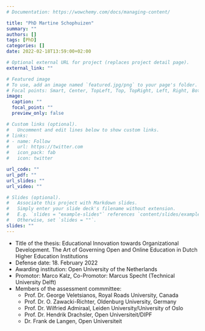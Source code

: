 ```yaml
---
# Documentation: https://wowchemy.com/docs/managing-content/

title: "PhD Martine Schophuizen"
summary: ""
authors: []
tags: [PhD]
categories: []
date: 2022-02-18T13:59:00+02:00

# Optional external URL for project (replaces project detail page).
external_link: ""

# Featured image
# To use, add an image named `featured.jpg/png` to your page's folder.
# Focal points: Smart, Center, TopLeft, Top, TopRight, Left, Right, BottomLeft, Bottom, BottomRight.
image:
  caption: ""
  focal_point: ""
  preview_only: false

# Custom links (optional).
#   Uncomment and edit lines below to show custom links.
# links:
# - name: Follow
#   url: https://twitter.com
#   icon_pack: fab
#   icon: twitter

url_code: ""
url_pdf: ""
url_slides: ""
url_video: ""

# Slides (optional).
#   Associate this project with Markdown slides.
#   Simply enter your slide deck's filename without extension.
#   E.g. `slides = "example-slides"` references `content/slides/example-slides.md`.
#   Otherwise, set `slides = ""`.
slides: ""
---
```

- Title of the thesis: Educational Innovation towards Organizational Development. The Art of Governing Open and Online Education in Dutch Higher Education Institutions
- Defense date: 18. February 2022
- Awarding institution: Open University of the Netherlands
- Promotor: Marco Kalz, Co-Promotor: Marcus Specht (Technical University Delft)
- Members of the assessment commmittee:
  - Prof. Dr. George Veletsianos, Royal Roads University, Canada
  - Prof. Dr. O. Zawacki-Richter, Oldenburg University, Germany
  - Prof. Dr. Wilfried Admiraal, Leiden University/University of Oslo
  - Prof. Dr. Hendrik Drachsler, Open Universiteit/DIPF
  - Dr. Frank de Langen, Open Universiteit
